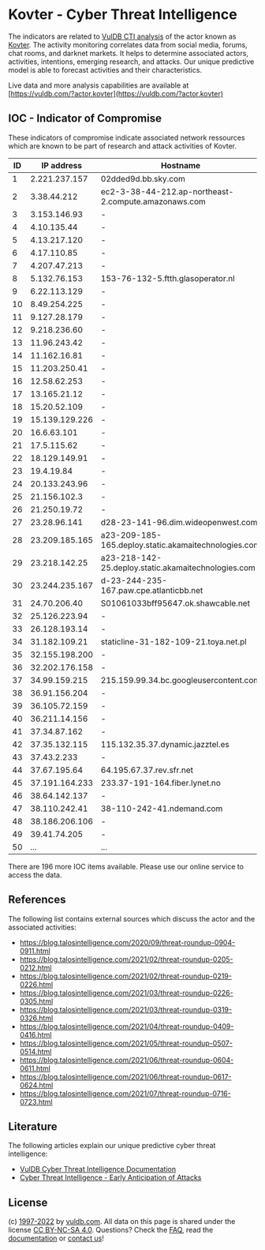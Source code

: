 # Kovter - Cyber Threat Intelligence

The indicators are related to [VulDB CTI analysis](https://vuldb.com/?kb.cti) of the actor known as [Kovter](https://vuldb.com/?actor.kovter). The activity monitoring correlates data from social media, forums, chat rooms, and darknet markets. It helps to determine associated actors, activities, intentions, emerging research, and attacks. Our unique predictive model is able to forecast activities and their characteristics.

Live data and more analysis capabilities are available at [https://vuldb.com/?actor.kovter](https://vuldb.com/?actor.kovter)

## IOC - Indicator of Compromise

These indicators of compromise indicate associated network ressources which are known to be part of research and attack activities of Kovter.

ID | IP address | Hostname | Confidence
-- | ---------- | -------- | ----------
1 | 2.221.237.157 | 02dded9d.bb.sky.com | High
2 | 3.38.44.212 | ec2-3-38-44-212.ap-northeast-2.compute.amazonaws.com | Medium
3 | 3.153.146.93 | - | High
4 | 4.10.135.44 | - | High
5 | 4.13.217.120 | - | High
6 | 4.17.110.85 | - | High
7 | 4.207.47.213 | - | High
8 | 5.132.76.153 | 153-76-132-5.ftth.glasoperator.nl | High
9 | 6.22.113.129 | - | High
10 | 8.49.254.225 | - | High
11 | 9.127.28.179 | - | High
12 | 9.218.236.60 | - | High
13 | 11.96.243.42 | - | High
14 | 11.162.16.81 | - | High
15 | 11.203.250.41 | - | High
16 | 12.58.62.253 | - | High
17 | 13.165.21.12 | - | High
18 | 15.20.52.109 | - | High
19 | 15.139.129.226 | - | High
20 | 16.6.63.101 | - | High
21 | 17.5.115.62 | - | High
22 | 18.129.149.91 | - | High
23 | 19.4.19.84 | - | High
24 | 20.133.243.96 | - | High
25 | 21.156.102.3 | - | High
26 | 21.250.19.72 | - | High
27 | 23.28.96.141 | d28-23-141-96.dim.wideopenwest.com | High
28 | 23.209.185.165 | a23-209-185-165.deploy.static.akamaitechnologies.com | High
29 | 23.218.142.25 | a23-218-142-25.deploy.static.akamaitechnologies.com | High
30 | 23.244.235.167 | d-23-244-235-167.paw.cpe.atlanticbb.net | High
31 | 24.70.206.40 | S01061033bff95647.ok.shawcable.net | High
32 | 25.126.223.94 | - | High
33 | 26.128.193.14 | - | High
34 | 31.182.109.21 | staticline-31-182-109-21.toya.net.pl | High
35 | 32.155.198.200 | - | High
36 | 32.202.176.158 | - | High
37 | 34.99.159.215 | 215.159.99.34.bc.googleusercontent.com | Medium
38 | 36.91.156.204 | - | High
39 | 36.105.72.159 | - | High
40 | 36.211.14.156 | - | High
41 | 37.34.87.162 | - | High
42 | 37.35.132.115 | 115.132.35.37.dynamic.jazztel.es | High
43 | 37.43.2.233 | - | High
44 | 37.67.195.64 | 64.195.67.37.rev.sfr.net | High
45 | 37.191.164.233 | 233.37-191-164.fiber.lynet.no | High
46 | 38.64.142.137 | - | High
47 | 38.110.242.41 | 38-110-242-41.ndemand.com | High
48 | 38.186.206.106 | - | High
49 | 39.41.74.205 | - | High
50 | ... | ... | ...

There are 196 more IOC items available. Please use our online service to access the data.

## References

The following list contains external sources which discuss the actor and the associated activities:

* https://blog.talosintelligence.com/2020/09/threat-roundup-0904-0911.html
* https://blog.talosintelligence.com/2021/02/threat-roundup-0205-0212.html
* https://blog.talosintelligence.com/2021/02/threat-roundup-0219-0226.html
* https://blog.talosintelligence.com/2021/03/threat-roundup-0226-0305.html
* https://blog.talosintelligence.com/2021/03/threat-roundup-0319-0326.html
* https://blog.talosintelligence.com/2021/04/threat-roundup-0409-0416.html
* https://blog.talosintelligence.com/2021/05/threat-roundup-0507-0514.html
* https://blog.talosintelligence.com/2021/06/threat-roundup-0604-0611.html
* https://blog.talosintelligence.com/2021/06/threat-roundup-0617-0624.html
* https://blog.talosintelligence.com/2021/07/threat-roundup-0716-0723.html

## Literature

The following articles explain our unique predictive cyber threat intelligence:

* [VulDB Cyber Threat Intelligence Documentation](https://vuldb.com/?kb.cti)
* [Cyber Threat Intelligence - Early Anticipation of Attacks](https://www.scip.ch/en/?labs.20201022)

## License

(c) [1997-2022](https://vuldb.com/?kb.changelog) by [vuldb.com](https://vuldb.com/?kb.about). All data on this page is shared under the license [CC BY-NC-SA 4.0](https://creativecommons.org/licenses/by-nc-sa/4.0/). Questions? Check the [FAQ](https://vuldb.com/?kb.faq), read the [documentation](https://vuldb.com/?kb) or [contact us](https://vuldb.com/?contact)!
